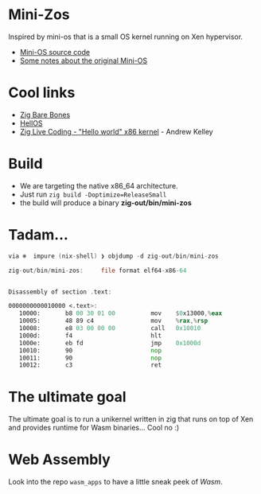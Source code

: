 # Mini-Zos

Inspired by mini-os that is a small OS kernel running on Xen hypervisor.

- [Mini-OS source code](http://xenbits.xen.org/gitweb/?p=mini-os.git;a=summary)
- [Some notes about the original Mini-OS](https://wiki.xenproject.org/wiki/Mini-OS-DevNotes)

# Cool links

- [Zig Bare Bones](https://wiki.osdev.org/Zig_Bare_Bones)
- [HellOS](https://github.com/andrewrk/HellOS)
- [Zig Live Coding - "Hello world" x86 kernel](https://vimeo.com/483928663) - Andrew Kelley

# Build

- We are targeting the native x86_64 architecture.
- Just run `zig build -Doptimize=ReleaseSmall`
- the build will produce a binary **zig-out/bin/mini-zos**

# Tadam...

```asm
via ❄️  impure (nix-shell) ❯ objdump -d zig-out/bin/mini-zos

zig-out/bin/mini-zos:     file format elf64-x86-64


Disassembly of section .text:

0000000000010000 <.text>:
   10000:       b8 00 30 01 00          mov    $0x13000,%eax
   10005:       48 89 c4                mov    %rax,%rsp
   10008:       e8 03 00 00 00          call   0x10010
   1000d:       f4                      hlt
   1000e:       eb fd                   jmp    0x1000d
   10010:       90                      nop
   10011:       90                      nop
   10012:       c3                      ret
```

# The ultimate goal

The ultimate goal is to run a unikernel written in zig that runs on top of Xen and provides runtime for Wasm binaries...
Cool no :)

# Web Assembly

Look into the repo `wasm_apps` to have a little sneak peek of *Wasm*.
